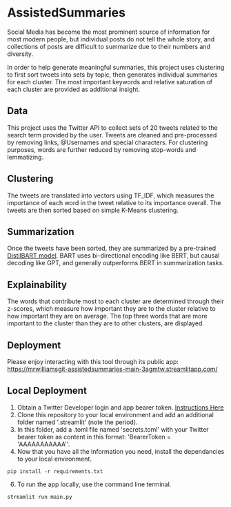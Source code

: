 # AssistedSummaries
Social Media has become the most prominent source of information for most modern people, but individual posts do not tell the whole story, and collections of posts are difficult to summarize due to their numbers and diversity. 

In order to help generate meaningful summaries, this project uses clustering to first sort tweets into sets by topic, then generates individual summaries for each cluster. The most important keywords and relative saturation of each cluster are provided as additional insight.

## Data
This project uses the Twitter API to collect sets of 20 tweets related to the search term provided by the user. Tweets are cleaned and pre-processed by removing links, @Usernames and special characters. For clustering purposes, words are further reduced by removing stop-words and lemmatizing.

## Clustering
The tweets are translated into vectors using TF_IDF, which measures the importance of each word in the tweet relative to its importance overall. The tweets are then sorted based on simple K-Means clustering. 

## Summarization
Once the tweets have been sorted, they are summarized by a pre-trained [DistilBART model](https://huggingface.co/sshleifer/distilbart-cnn-12-6). BART uses bi-directional encoding like BERT, but causal decoding like GPT​, and generally outperforms BERT in summarization tasks.

## Explainability
The words that contribute most to each cluster are determined through their z-scores, which measure how important they are to the cluster relative to how important they are on average. The top three words that are more important to the cluster than they are to other clusters, are displayed.

## Deployment
Please enjoy interacting with this tool through its public app: https://mrwilliamsgit-assistedsummaries-main-3agmtw.streamlitapp.com/

## Local Deployment
1. Obtain a Twitter Developer login and app bearer token. [Instructions Here](https://developer.twitter.com/en/support/twitter-api/developer-account)
2. Clone this repository to your local environment and add an additional folder named '.streamlit' (note the period).
3. In this folder, add a .toml file named 'secrets.toml' with your Twitter bearer token as content in this format: 'BearerToken = 'AAAAAAAAAAA''.
5. Now that you have all the information you need, install the dependancies to your local environment.
```
pip install -r requirements.txt
```
6. To run the app locally, use the command line terminal.
```
streamlit run main.py
```
